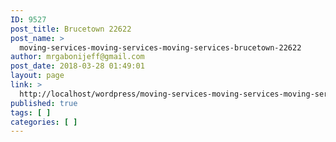 ```yaml
---
ID: 9527
post_title: Brucetown 22622
post_name: >
  moving-services-moving-services-moving-services-brucetown-22622
author: mrgabonijeff@gmail.com
post_date: 2018-03-28 01:49:01
layout: page
link: >
  http://localhost/wordpress/moving-services-moving-services-moving-services-brucetown-22622/
published: true
tags: [ ]
categories: [ ]
---
```

